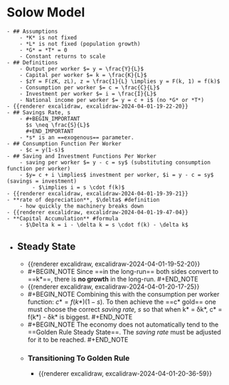 # Solow Model
	- ## Assumptions
		- *K* is not fixed
		- *L* is not fixed (population growth)
		- *G* = *T* = 0
		- Constant returns to scale
	- ## Definitions
		- Output per worker $= y = \frac{Y}{L}$
		- Capital per worker $= k = \frac{K}{L}$
		- $zY = F(zK, zL), z = \frac{1}{L} \implies y = F(k, 1) = f(k)$
		- Consumption per worker $= c = \frac{C}{L}$
		- Investment per worker $= i = \frac{I}{L}$
		- National income per worker $= y = c + i$ (no *G* or *T*)
	- {{renderer excalidraw, excalidraw-2024-04-01-19-22-20}}
	- ## Savings Rate, s
		- #+BEGIN_IMPORTANT
		  $s \neq \frac{S}{L}$
		  #+END_IMPORTANT
		- *s* is an ==exogenous== parameter.
	- ## Consumption Function Per Worker
		- $c = y(1-s)$
	- ## Saving and Investment Functions Per Worker
		- saving per worker $= y - c = sy$ (substituting consumption function per worker)
		- $y= c + i \implies$ investment per worker, $i = y - c = sy$ (savings = investment)
			- $\implies i = s \cdot f(k)$
	- {{renderer excalidraw, excalidraw-2024-04-01-19-39-21}}
	- **rate of depreciation**, $\delta$ #definition
		- how quickly the machinery breaks down
	- {{renderer excalidraw, excalidraw-2024-04-01-19-47-04}}
	- **Capital Accumulation** #formula
		- $\Delta k = i - \delta k = s \cdot f(k) - \delta k$
- ## Steady State
	- {{renderer excalidraw, excalidraw-2024-04-01-19-52-20}}
	- #+BEGIN_NOTE
	  Since ==in the long-run== both sides convert to ==k*==, there is **no growth** in the long-run.
	  #+END_NOTE
	- {{renderer excalidraw, excalidraw-2024-04-01-20-17-25}}
	- #+BEGIN_NOTE
	  Combining this with the consumption per worker function: $c* = f(k*)(1 - s)$.
	  To then achieve the ==c* gold== one must choose the correct *saving rate, s* so
	  that when k* = δk*,  c* = f(k*) - δk* is biggest.
	  #+END_NOTE
	- #+BEGIN_NOTE
	  The economy does not automatically tend to the ==Golden Rule Steady State==. The *saving rate* must be adjusted for it to be reached.
	  #+END_NOTE
	- ### Transitioning To Golden Rule
		- {{renderer excalidraw, excalidraw-2024-04-01-20-36-59}}